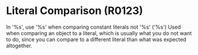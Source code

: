 # Literal Comparison (R0123)

In '%s', use '%s' when comparing constant literals not '%s' ('%s') Used
when comparing an object to a literal, which is usually what you do not
want to do, since you can compare to a different literal than what was
expected altogether.
